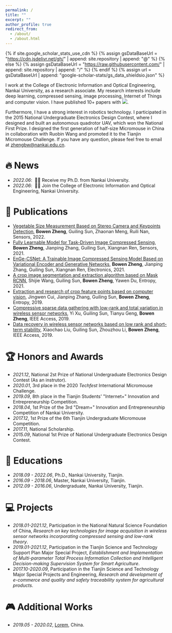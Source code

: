 ```yaml
---
permalink: /
title: ""
excerpt: ""
author_profile: true
redirect_from: 
  - /about/
  - /about.html
---
```


{% if site.google_scholar_stats_use_cdn %}
{% assign gsDataBaseUrl = "https://cdn.jsdelivr.net/gh/" | append: site.repository | append: "@" %}
{% else %}
{% assign gsDataBaseUrl = "https://raw.githubusercontent.com/" | append: site.repository | append: "/" %}
{% endif %}
{% assign url = gsDataBaseUrl | append: "google-scholar-stats/gs_data_shieldsio.json" %}

<span class='anchor' id='about-me'></span>

I work at the College of Electronic Information and Optical Engineering, Nankai University, as a research associate. My research interests include deep learning, compressed sensing, image processing, Internet of Things and computer vision. I have published 10+ papers with <a href='https://scholar.google.com/citations?user=BUtITWcAAAAJ'><img src="https://img.shields.io/endpoint?url={{ url | url_encode }}&logo=Google%20Scholar&labelColor=f6f6f6&color=9cf&style=flat&label=citations"></a>.

Furthermore, I have a strong interest in robotics technology. I participated in the 2015 National Undergraduate Electronics Design Contest, where I designed and built an autonomous quadrotor UAV, which won the National First Prize. I designed the first generation of half-size Micromouse in China in collaboration with Ruobin Wang and promoted it to the Tianjin Micromouse Challenge. If you have any question, please feel free to email at [zhengbw@nankai.edu.cn](mailto:zhengbw@nankai.edu.cn).

# 🔥 News
- *2022.06*: &nbsp;🎉🎉 Receive my Ph.D. from Nankai University.
- *2022.06*: &nbsp;🎉🎉 Join the College of Electronic Information and Optical Engineering, Nankai University.

# 📝 Publications 

<!-- <div class='paper-box'><div class='paper-box-image'><div><div class="badge">CVPR 2016</div><img src='images/500x300.png' alt="sym" width="100%"></div></div>
<div class='paper-box-text' markdown="1">

[Deep Residual Learning for Image Recognition](https://openaccess.thecvf.com/content_cvpr_2016/papers/He_Deep_Residual_Learning_CVPR_2016_paper.pdf)

**Kaiming He**, Xiangyu Zhang, Shaoqing Ren, Jian Sun

[**Project**](https://scholar.google.com/citations?view_op=view_citation&hl=zh-CN&user=DhtAFkwAAAAJ&citation_for_view=DhtAFkwAAAAJ:ALROH1vI_8AC) <strong><span class='show_paper_citations' data='DhtAFkwAAAAJ:ALROH1vI_8AC'></span></strong>
- Lorem ipsum dolor sit amet, consectetur adipiscing elit. Vivamus ornare aliquet ipsum, ac tempus justo dapibus sit amet. 
</div>
</div> -->

- [Vegetable Size Measurement Based on Stereo Camera and Keypoints Detection](https://www.mdpi.com/1424-8220/22/4/1617), **Bowen Zheng**, Guiling Sun, Zhaonan Meng, Ruili Nan, Sensors, 2022.
- [Fully Learnable Model for Task-Driven Image Compressed Sensing](https://www.mdpi.com/1424-8220/21/14/4662), **Bowen Zheng**, Jianping Zhang, Guiling Sun, Xiangnan Ren, Sensors, 2021.
- [EnGe-CSNet: A Trainable Image Compressed Sensing Model Based on Variational Encoder and Generative Networks](https://www.mdpi.com/2079-9292/10/9/1089), **Bowen Zheng**, Jianping Zhang, Guiling Sun, Xiangnan Ren, Electronics, 2021.
- [A crop image segmentation and extraction algorithm based on Mask RCNN](https://www.mdpi.com/1099-4300/23/9/1160), Shijie Wang, Guiling Sun, **Bowen Zheng**, Yawen Du, Entropy, 2021.
- [Extraction and research of crop feature points based on computer vision](https://www.mdpi.com/1424-8220/19/11/2553), Jingwen Cui, Jianping Zhang, Guiling Sun, **Bowen Zheng**, Entropy, 2019.
- [Compressive sparse data gathering with low-rank and total variation in wireless sensor networks](https://ieeexplore.ieee.org/abstract/document/8880602), Yi Xu, Guiling Sun, Tianyu Geng, **Bowen Zheng**, IEEE Access, 2019.
- [Data recovery in wireless sensor networks based on low rank and short-term stability](https://ieeexplore.ieee.org/abstract/document/8902099), Xiaochao Liu, Guiling Sun, Zhouzhou Li, **Bowen Zheng**, IEEE Access, 2019.


# 🏆 Honors and Awards
- *2021.12*, National 2st Prize of National Undergraduate Electronics Design Contest (As an instrutor).
- *2020.01*, 3rd place in the 2020 *Techfest* International Micromouse Challenge.
- *2019.09*, 8th place in the Tianjin Students' "Internet+" Innovation and Entrepreneurship Competition.
- *2018.04*, 1st Prize of the 3rd "Dream+" Innovation and Entrepreneurship Competition of Nankai University.
- *2017.12*, 1st Prize of the 6th Tianjin Undergraduate Micromouse Competition.
- *2017.11*, National Scholarship. 
- *2015.09*, National 1st Prize of National Undergraduate Electronics Design Contest. 

# 📖 Educations
- *2018.09 - 2022.06*, Ph.D., Nankai University, Tianjin. 
- *2016.09 - 2018.06*, Master, Nankai University, Tianjin.
- *2012.09 - 2016.06*, Undergraduate, Nankai University, Tianjin.

# 💻 Projects
- *2018.01-2021.12*, Participation in the National Natural Science Foundation of China, *Research on key technologies for image acquisition in wireless sensor networks incorporating compressed sensing and low-rank theory*.
- *2019.01-2021.12*, Participation in the Tianjin Science and Technology Support Plan Major Special Project, *Establishment and Implementation of Multi-parameter Total Process Information Collection and Intelligent Decision-making Supervision System for Smart Agriculture*.
- *2017.10-2020.09*, Participation in the Tianjin Science and Technology Major Special Projects and Engineering, *Research and development of e-commerce and quality and safety traceability system for agricultural products*.

# 🎮 Additional Works
- *2019.05 - 2020.02*, [Lorem](https://github.com/), China.